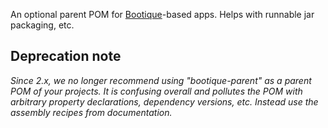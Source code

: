 <!--
  Licensed to ObjectStyle LLC under one
  or more contributor license agreements.  See the NOTICE file
  distributed with this work for additional information
  regarding copyright ownership.  The ObjectStyle LLC licenses
  this file to you under the Apache License, Version 2.0 (the
  "License"); you may not use this file except in compliance
  with the License.  You may obtain a copy of the License at

    http://www.apache.org/licenses/LICENSE-2.0

  Unless required by applicable law or agreed to in writing,
  software distributed under the License is distributed on an
  "AS IS" BASIS, WITHOUT WARRANTIES OR CONDITIONS OF ANY
  KIND, either express or implied.  See the License for the
  specific language governing permissions and limitations
  under the License.
  -->
An optional parent POM for [Bootique](http://bootique.io)-based apps. Helps with runnable jar packaging, etc.

## Deprecation note

_Since 2.x, we no longer recommend using "bootique-parent" as a parent POM of your projects. 
It is confusing overall and pollutes the POM with arbitrary property declarations, dependency versions,
etc. Instead use the assembly recipes from documentation._

